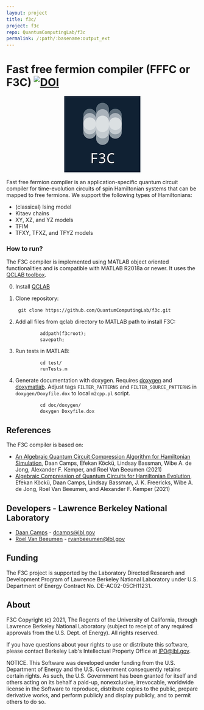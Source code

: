 ```yaml
---
layout: project
title: f3c/
project: f3c
repo: QuantumComputingLab/f3c
permalink: /:path/:basename:output_ext
---
```


# Fast free fermion compiler (FFFC or F3C) [![DOI](https://zenodo.org/badge/392749884.svg)](https://zenodo.org/badge/latestdoi/392749884)

<p align="center"><img src="doc/doxygen/F3C.png?raw=true" /></p>

Fast free fermion compiler is an application-specific quantum circuit compiler for
time-evolution circuits of spin Hamiltonian systems that can be mapped to free fermions.
We support the following types of Hamiltonians:
- (classical) Ising model
- Kitaev chains
- XY, XZ, and YZ models
- TFIM 
- TFXY, TFXZ, and TFYZ models


### How to run? ###

The F3C compiler is implemented using MATLAB object oriented functionalities
and is compatible with MATLAB R2018a or newer. It uses the 
[QCLAB toolbox](https://github.com/QuantumComputingLab/qclab).

0. Install [QCLAB](https://github.com/QuantumComputingLab/qclab)

1. Clone repository:

        git clone https://github.com/QuantumComputingLab/f3c.git

2. Add all files from qclab directory to MATLAB path to install F3C:

                addpath(f3croot);
                savepath;

3. Run tests in MATLAB:
                
                cd test/
                runTests.m
 
4. Generate documentation with doxygen. Requires [doxygen](https://www.doxygen.nl/index.html) and [doxymatlab](https://github.com/simgunz/doxymatlab). Adjust tags `FILTER_PATTERNS` and `FILTER_SOURCE_PATTERNS`  in `doxygen/Doxyfile.dox` to local `m2cpp.pl` script.
        
                cd doc/doxygen/
                doxygen Doxyfile.dox


## References
The F3C compiler is based on:
- [An Algebraic Quantum Circuit Compression Algorithm for Hamiltonian Simulation](https://arxiv.org/abs/2108.03283), Daan Camps, 
Efekan K&ouml;ck&uuml;, Lindsay Bassman, Wibe A. de Jong, Alexander F. Kemper, and 
Roel Van Beeumen (2021) 
- [Algebraic Compression of Quantum Circuits for Hamiltonian Evolution](https://arxiv.org/abs/2108.03282), Efekan K&ouml;ck&uuml;,
Daan Camps, Lindsay Bassman, J. K. Freericks, Wibe A. de Jong, Roel Van Beeumen, and 
Alexander F. Kemper (2021) 

## Developers - Lawrence Berkeley National Laboratory
- [Daan Camps](http://campsd.github.io/) - dcamps@lbl.gov
- [Roel Van Beeumen](http://www.roelvanbeeumen.be/) - rvanbeeumen@lbl.gov


## Funding
The F3C project is supported by the Laboratory Directed Research and
Development Program of Lawrence Berkeley National Laboratory under U.S.
Department of Energy Contract No. DE-AC02-05CH11231.

## About
F3C Copyright (c) 2021, The Regents of the University of California,
through Lawrence Berkeley National Laboratory (subject to receipt of
any required approvals from the U.S. Dept. of Energy). All rights 
reserved.

If you have questions about your rights to use or distribute this software,
please contact Berkeley Lab's Intellectual Property Office at
IPO@lbl.gov.

NOTICE.  This Software was developed under funding from the U.S. Department
of Energy and the U.S. Government consequently retains certain rights.  As
such, the U.S. Government has been granted for itself and others acting on
its behalf a paid-up, nonexclusive, irrevocable, worldwide license in the
Software to reproduce, distribute copies to the public, prepare derivative 
works, and perform publicly and display publicly, and to permit others to do so.
